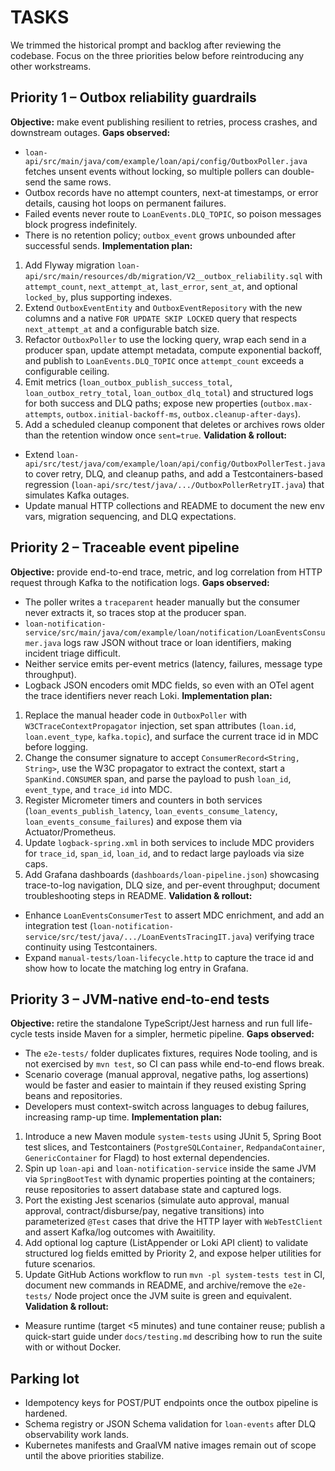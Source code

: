 # TASKS

We trimmed the historical prompt and backlog after reviewing the codebase. Focus on the three priorities below before reintroducing any other workstreams.

## Priority 1 – Outbox reliability guardrails
**Objective:** make event publishing resilient to retries, process crashes, and downstream outages.
**Gaps observed:**
- `loan-api/src/main/java/com/example/loan/api/config/OutboxPoller.java` fetches unsent events without locking, so multiple pollers can double-send the same rows.
- Outbox records have no attempt counters, next-at timestamps, or error details, causing hot loops on permanent failures.
- Failed events never route to `LoanEvents.DLQ_TOPIC`, so poison messages block progress indefinitely.
- There is no retention policy; `outbox_event` grows unbounded after successful sends.
**Implementation plan:**
1. Add Flyway migration `loan-api/src/main/resources/db/migration/V2__outbox_reliability.sql` with `attempt_count`, `next_attempt_at`, `last_error`, `sent_at`, and optional `locked_by`, plus supporting indexes.
2. Extend `OutboxEventEntity` and `OutboxEventRepository` with the new columns and a native `FOR UPDATE SKIP LOCKED` query that respects `next_attempt_at` and a configurable batch size.
3. Refactor `OutboxPoller` to use the locking query, wrap each send in a producer span, update attempt metadata, compute exponential backoff, and publish to `LoanEvents.DLQ_TOPIC` once `attempt_count` exceeds a configurable ceiling.
4. Emit metrics (`loan_outbox_publish_success_total`, `loan_outbox_retry_total`, `loan_outbox_dlq_total`) and structured logs for both success and DLQ paths; expose new properties (`outbox.max-attempts`, `outbox.initial-backoff-ms`, `outbox.cleanup-after-days`).
5. Add a scheduled cleanup component that deletes or archives rows older than the retention window once `sent=true`.
**Validation & rollout:**
- Extend `loan-api/src/test/java/com/example/loan/api/config/OutboxPollerTest.java` to cover retry, DLQ, and cleanup paths, and add a Testcontainers-based regression (`loan-api/src/test/java/.../OutboxPollerRetryIT.java`) that simulates Kafka outages.
- Update manual HTTP collections and README to document the new env vars, migration sequencing, and DLQ expectations.

## Priority 2 – Traceable event pipeline
**Objective:** provide end-to-end trace, metric, and log correlation from HTTP request through Kafka to the notification logs.
**Gaps observed:**
- The poller writes a `traceparent` header manually but the consumer never extracts it, so traces stop at the producer span.
- `loan-notification-service/src/main/java/com/example/loan/notification/LoanEventsConsumer.java` logs raw JSON without trace or loan identifiers, making incident triage difficult.
- Neither service emits per-event metrics (latency, failures, message type throughput).
- Logback JSON encoders omit MDC fields, so even with an OTel agent the trace identifiers never reach Loki.
**Implementation plan:**
1. Replace the manual header code in `OutboxPoller` with `W3CTraceContextPropagator` injection, set span attributes (`loan.id`, `loan.event_type`, `kafka.topic`), and surface the current trace id in MDC before logging.
2. Change the consumer signature to accept `ConsumerRecord<String, String>`, use the W3C propagator to extract the context, start a `SpanKind.CONSUMER` span, and parse the payload to push `loan_id`, `event_type`, and `trace_id` into MDC.
3. Register Micrometer timers and counters in both services (`loan_events_publish_latency`, `loan_events_consume_latency`, `loan_events_consume_failures`) and expose them via Actuator/Prometheus.
4. Update `logback-spring.xml` in both services to include MDC providers for `trace_id`, `span_id`, `loan_id`, and to redact large payloads via size caps.
5. Add Grafana dashboards (`dashboards/loan-pipeline.json`) showcasing trace-to-log navigation, DLQ size, and per-event throughput; document troubleshooting steps in README.
**Validation & rollout:**
- Enhance `LoanEventsConsumerTest` to assert MDC enrichment, and add an integration test (`loan-notification-service/src/test/java/.../LoanEventsTracingIT.java`) verifying trace continuity using Testcontainers.
- Expand `manual-tests/loan-lifecycle.http` to capture the trace id and show how to locate the matching log entry in Grafana.

## Priority 3 – JVM-native end-to-end tests
**Objective:** retire the standalone TypeScript/Jest harness and run full life-cycle tests inside Maven for a simpler, hermetic pipeline.
**Gaps observed:**
- The `e2e-tests/` folder duplicates fixtures, requires Node tooling, and is not exercised by `mvn test`, so CI can pass while end-to-end flows break.
- Scenario coverage (manual approval, negative paths, log assertions) would be faster and easier to maintain if they reused existing Spring beans and repositories.
- Developers must context-switch across languages to debug failures, increasing ramp-up time.
**Implementation plan:**
1. Introduce a new Maven module `system-tests` using JUnit 5, Spring Boot test slices, and Testcontainers (`PostgreSQLContainer`, `RedpandaContainer`, `GenericContainer` for Flagd) to host external dependencies.
2. Spin up `loan-api` and `loan-notification-service` inside the same JVM via `SpringBootTest` with dynamic properties pointing at the containers; reuse repositories to assert database state and captured logs.
3. Port the existing Jest scenarios (simulate auto approval, manual approval, contract/disburse/pay, negative transitions) into parameterized `@Test` cases that drive the HTTP layer with `WebTestClient` and assert Kafka/log outcomes with Awaitility.
4. Add optional log capture (ListAppender or Loki API client) to validate structured log fields emitted by Priority 2, and expose helper utilities for future scenarios.
5. Update GitHub Actions workflow to run `mvn -pl system-tests test` in CI, document new commands in README, and archive/remove the `e2e-tests/` Node project once the JVM suite is green and equivalent.
**Validation & rollout:**
- Measure runtime (target <5 minutes) and tune container reuse; publish a quick-start guide under `docs/testing.md` describing how to run the suite with or without Docker.

## Parking lot
- Idempotency keys for POST/PUT endpoints once the outbox pipeline is hardened.
- Schema registry or JSON Schema validation for `loan-events` after DLQ observability work lands.
- Kubernetes manifests and GraalVM native images remain out of scope until the above priorities stabilize.
